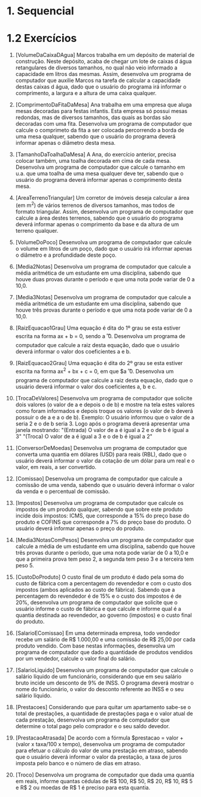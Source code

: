 # 1. Sequencial

# 1.2 Exercícios

1. [VolumeDaCaixaDAgua] Marcos trabalha em um depósito de material de
construção. Neste depósito, acaba de chegar um lote de caixas d água
retangulares de diversos tamanhos, no qual não veio informado a capacidade em
litros das mesmas. Assim, desenvolva um programa de computador que auxilie
Marcos na tarefa de calcular a capacidade destas caixas d água, dado que o
usuário do programa irá informar o comprimento, a largura e a altura de uma
caixa qualquer.

2. [ComprimentoDaFitaDaMesa] Ana trabalha em uma empresa que aluga mesas
decoradas para festas infantis. Esta empresa só possui mesas redondas, mas de
diversos tamanhos, das quais as bordas são decoradas com uma fita. Desenvolva um
programa de computador que calcule o comprimeto da fita a ser colocada
percorrendo a borda de uma mesa qualquer, sabendo que o usuário do programa
deverá informar apenas o diâmetro desta mesa.

3. [TamanhoDaToalhaDaMesa] A Ana, do exercício anterior, precisa colocar também,
uma toalha decorada em cima de cada mesa. Desenvolva um programa de computador
que calcule o tamanho em u.a. que uma toalha de uma mesa qualquer deve ter,
sabendo que o usuário do programa deverá informar apenas o comprimento desta
mesa.

4. [AreaTerrenoTriangular] Um corretor de imóveis deseja calcular a área (em
m<sup>2</sup>) de vários terrenos de diversos tamanhos, mas todos de formato
triangular. Assim, desenvolva um programa de computador que calcule a área
destes terrenos, sabendo que o usuário do programa deverá informar apenas o
comprimento da base e da altura de um terreno qualquer.

5. [VolumeDoPoco] Desenvolva um programa de computador que calcule o volume em
litros de um poço, dado que o usuário irá informar apenas o diâmetro e a
profundidade deste poço.

6. [Media2Notas] Desenvolva um programa de computador que calcule a média
aritmética de um estudante em uma disciplina, sabendo que houve duas provas
durante o período e que uma nota pode variar de 0 a 10,0.

7. [Media3Notas] Desenvolva um programa de computador que calcule a média
aritmética de um estudante em uma disciplina, sabendo que houve três provas
durante o período e que uma nota pode variar de 0 a 10,0.

8. [RaizEquacao1Grau] Uma equação é dita do 1º grau se esta estiver escrita na
forma ax + b = 0, sendo a &#2260; 0. Desenvolva um programa de computador que
calcule a raiz desta equação, dado que o usuário deverá informar o valor dos
coeficientes a e b.

9. [RaizEquacao2Grau] Uma equação é dita do 2º grau se esta estiver escrita na
forma ax<sup>2</sup> + bx + c = 0, em que $a &#2260; 0. Desenvolva um programa
de computador que calcule a raiz desta equação, dado que o usuário deverá
informar o valor dos coeficientes a, b e c.

10. [TrocaDeValores] Desenvolva um programa de computador que solicite dois
valores (o valor de a e depois o de b) e mostre na tela estes valores como foram
informados e depois troque os valores (o valor de b deverá possuir o de a e a o
de b). Exemplo: O usuário informou que o valor de a seria 2 e o de b seria 3.
Logo após o programa deverá apresentar uma janela mostrando: "(Entrada) O valor
de a é igual a 2 e o de b é igual a 3" "(Troca) O valor de a é igual a 3 e o de
b é igual a 2"

11. [ConversorDeMoedas] Desenvolva um programa de computador que converta uma
quantia em dólares (USD) para reais (RBL), dado que o usuário deverá informar o
valor da cotação de um dólar para um real e o valor, em reais, a ser convertido.

12. [Comissao] Desenvolva um programa de computador que calcule a comissão de
uma venda, sabendo que o usuário deverá informar o valor da venda e o percentual
de comissão.

13. [Impostos] Desenvolva um programa de computador que calcule os impostos de
um produto qualquer, sabendo que sobre este produto incide dois impostos: ICMS,
que corresponde a 15% do preço base do produto e COFINS que corresponde a 7% do
preço base do produto. O usuário deverá informar apenas o preço do produto.

14. [Media3NotasComPesos] Desenvolva um programa de computador que calcule a
média de um estudante em uma disciplina, sabendo que houve três provas durante o
período, que uma nota pode variar de 0 a 10,0 e que a primeira prova tem peso 2,
a segunda tem peso 3 e a terceira tem peso 5.

15. [CustoDoProduto] O custo final de um produto é dado pela soma do custo de
fábrica com a percentagem do revendedor e com o custo dos impostos (ambos
aplicados ao custo de fábrica). Sabendo que a percentagem do revendedor é de 15%
e o custo dos impostos é de 20%, desenvolva um programa de computador que
solicite que o usuário informe o custo de fábrica e que calcule e informe qual é
a quantia destinada ao revendedor, ao governo (impostos) e o custo final do
produto.

16. [SalarioEComissao] Em uma determinada empresa, todo vendedor recebe um
salário de R$ 1.000,00 e uma comissão de R$ 25,00 por cada produto vendido. Com
base nestas informações, desenvolva um programa de computador que dado a
quantidade de produtos vendidos por um vendedor, calcule o valor final do
salário.

17. [SalarioLiquido] Desenvolva um programa de computador que calcule o salário
líquido de um funcionário, considerando que em seu salário bruto incide um
desconto de 9% de INSS. O programa deverá mostrar o nome do funcionário, o valor
do desconto referente ao INSS e o seu salário líquido.

18. [Prestacoes] Considerando que para quitar um apartamento sabe-se o total de
prestações, a quantidade de prestações paga e o valor atual de cada prestação,
desenvolva um programa de computador que determine o total pago pelo comprador e
o seu saldo devedor.

19. [PrestacaoAtrasada] De acordo com a fórmula $prestacao = valor + (valor x
taxa/100 x tempo), desenvolva um programa de computador para efetuar o cálculo
do valor de uma prestação em atraso, sabendo que o usuário deverá informar o
valor da prestação, a taxa de juros imposta pelo banco e o número de dias em
atraso.

20. [Troco] Desenvolva um programa de computador que dada uma quantia em reais,
informe quantas cédulas de R$ 100, R$ 50, R$ 20, R$ 10, R$ 5 e R$ 2 ou moedas de
R$ 1 é preciso para esta quantia. 
